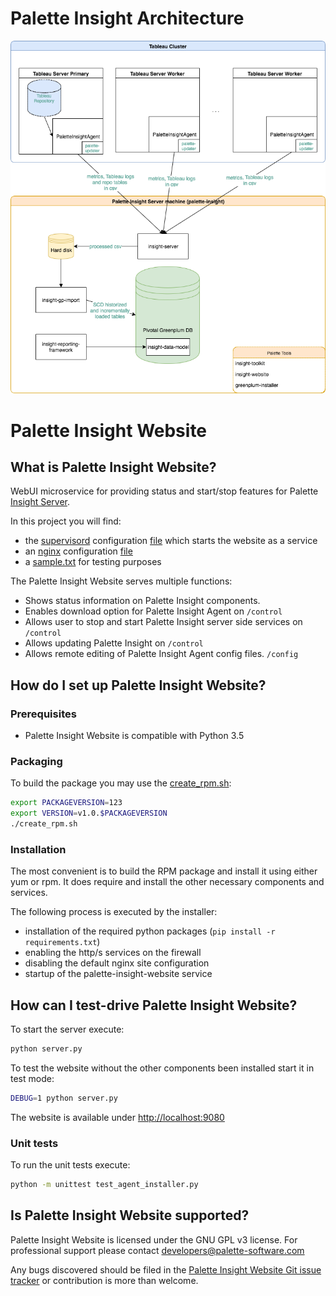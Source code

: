 # Palette Insight Architecture

![Palette Insight Architecture](https://github.com/palette-software/palette-insight/blob/master/insight-system-diagram.png?raw=true)

# Palette Insight Website
[Insight Server]: https://github.com/palette-software/insight-server

## What is Palette Insight Website?

WebUI microservice for providing status and start/stop features for Palette [Insight Server].

In this project you will find:

- the [supervisord](http://supervisord.org/) configuration [file](supervisor.conf)
 which starts the website as a service
- an [nginx](https://nginx.org) configuration [file](nginx.site.conf)
- a [sample.txt](sample.txt) for testing purposes

The Palette Insight Website serves multiple functions:

  - Shows status information on Palette Insight components.
  - Enables download option for Palette Insight Agent on `/control`
  - Allows user to stop and start Palette Insight server side services on `/control`
  - Allows updating Palette Insight on `/control`
  - Allows remote editing of Palette Insight Agent config files. `/config`

## How do I set up Palette Insight Website?

### Prerequisites

- Palette Insight Website is compatible with Python 3.5

### Packaging

To build the package you may use the [create_rpm.sh](create_rpm.sh):

```bash
export PACKAGEVERSION=123
export VERSION=v1.0.$PACKAGEVERSION
./create_rpm.sh
```

### Installation

The most convenient is to build the RPM package and install it using either yum or rpm.
It does require and install the other necessary components and services.

The following process is executed by the installer:

- installation of the required python packages (`pip install -r requirements.txt`)
- enabling the http/s services on the firewall
- disabling the default nginx site configuration
- startup of the palette-insight-website service

## How can I test-drive Palette Insight Website?

To start the server execute:

```bash
python server.py
```

To test the website without the other components been installed start it in test mode:

```bash
DEBUG=1 python server.py
```

The website is available under <http://localhost:9080>

### Unit tests

To run the unit tests execute:

```bash
python -m unittest test_agent_installer.py
```

## Is Palette Insight Website supported?

Palette Insight Website is licensed under the GNU GPL v3 license. For professional support please contact developers@palette-software.com

Any bugs discovered should be filed in the [Palette Insight Website Git issue tracker](https://github.com/palette-software/insight-website/issues) or contribution is more than welcome.
